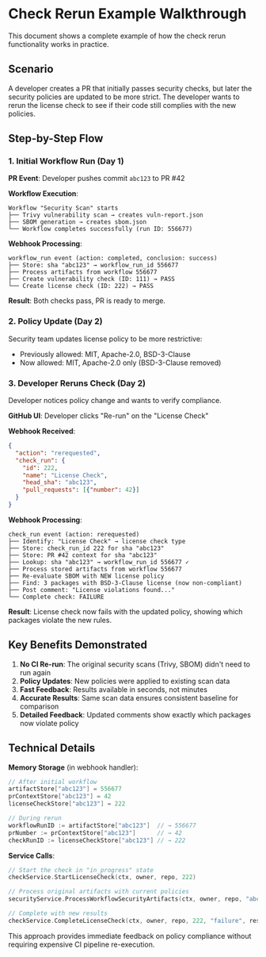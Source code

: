 # Check Rerun Example Walkthrough

This document shows a complete example of how the check rerun functionality works in practice.

## Scenario

A developer creates a PR that initially passes security checks, but later the security policies are updated to be more strict. The developer wants to rerun the license check to see if their code still complies with the new policies.

## Step-by-Step Flow

### 1. Initial Workflow Run (Day 1)

**PR Event**: Developer pushes commit `abc123` to PR #42

**Workflow Execution**:
```
Workflow "Security Scan" starts
├── Trivy vulnerability scan → creates vuln-report.json
├── SBOM generation → creates sbom.json
└── Workflow completes successfully (run ID: 556677)
```

**Webhook Processing**:
```
workflow_run event (action: completed, conclusion: success)
├── Store: sha "abc123" → workflow_run_id 556677
├── Process artifacts from workflow 556677
├── Create vulnerability check (ID: 111) → PASS
└── Create license check (ID: 222) → PASS
```

**Result**: Both checks pass, PR is ready to merge.

### 2. Policy Update (Day 2)

Security team updates license policy to be more restrictive:
- Previously allowed: MIT, Apache-2.0, BSD-3-Clause
- Now allowed: MIT, Apache-2.0 only (BSD-3-Clause removed)

### 3. Developer Reruns Check (Day 2)

Developer notices policy change and wants to verify compliance.

**GitHub UI**: Developer clicks "Re-run" on the "License Check"

**Webhook Received**:
```json
{
  "action": "rerequested",
  "check_run": {
    "id": 222,
    "name": "License Check",
    "head_sha": "abc123",
    "pull_requests": [{"number": 42}]
  }
}
```

**Webhook Processing**:
```
check_run event (action: rerequested)
├── Identify: "License Check" → license check type
├── Store: check_run_id 222 for sha "abc123"
├── Store: PR #42 context for sha "abc123"
├── Lookup: sha "abc123" → workflow_run_id 556677 ✓
├── Process stored artifacts from workflow 556677
├── Re-evaluate SBOM with NEW license policy
├── Find: 3 packages with BSD-3-Clause license (now non-compliant)
├── Post comment: "License violations found..."
└── Complete check: FAILURE
```

**Result**: License check now fails with the updated policy, showing which packages violate the new rules.

## Key Benefits Demonstrated

1. **No CI Re-run**: The original security scans (Trivy, SBOM) didn't need to run again
2. **Policy Updates**: New policies were applied to existing scan data
3. **Fast Feedback**: Results available in seconds, not minutes
4. **Accurate Results**: Same scan data ensures consistent baseline for comparison
5. **Detailed Feedback**: Updated comments show exactly which packages now violate policy

## Technical Details

**Memory Storage** (in webhook handler):
```go
// After initial workflow
artifactStore["abc123"] = 556677
prContextStore["abc123"] = 42
licenseCheckStore["abc123"] = 222

// During rerun
workflowRunID := artifactStore["abc123"]  // → 556677
prNumber := prContextStore["abc123"]      // → 42
checkRunID := licenseCheckStore["abc123"] // → 222
```

**Service Calls**:
```go
// Start the check in "in_progress" state
checkService.StartLicenseCheck(ctx, owner, repo, 222)

// Process original artifacts with current policies
securityService.ProcessWorkflowSecurityArtifacts(ctx, owner, repo, "abc123", 556677)

// Complete with new results
checkService.CompleteLicenseCheck(ctx, owner, repo, 222, "failure", result)
```

This approach provides immediate feedback on policy compliance without requiring expensive CI pipeline re-execution.

